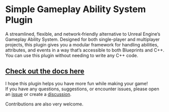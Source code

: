 # Simple Gameplay Ability System Plugin

A streamlined, flexible, and network‐friendly alternative to Unreal Engine’s Gameplay Ability System. Designed for both single-player and multiplayer projects, this plugin gives you a modular framework for handling abilities, attributes, and events in a way that’s accessible to both Blueprints and C++. You can use this plugin without needing to write any C++ code.

## [Check out the docs here](https://straytrain.github.io/SimpleGameplayAbilitySystem/)

I hope this plugin helps you have more fun while making your game!  
If you have any questions, suggestions, or encounter issues, please open an [issue](https://github.com/strayTrain/SimpleGameplayAbilitySystem/issues) or create a [discussion](https://github.com/strayTrain/SimpleGameplayAbilitySystem/discussions).  

Contributions are also very welcome.
